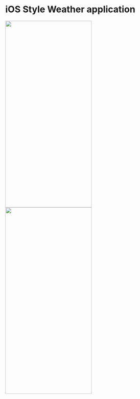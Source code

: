 # iOS Style Weather application


<img src="https://i.ibb.co/jHWjJyt/forecast1.png" width="270" height="585"/>  <img src="https://i.ibb.co/gRkrZLM/forecast2.png" width="270" height="585"/>
